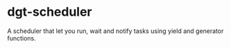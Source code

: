 # dgt-scheduler
A scheduler that let you run, wait and notify tasks using yield and generator functions.
